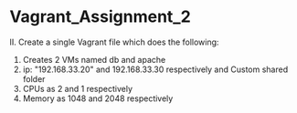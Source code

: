 # Vagrant_Assignment_2
<p>II. Create a single Vagrant file which does the following:<p>
  <ol>
    <li>Creates 2 VMs named db and apache</li>
    <li>ip: &quot;192.168.33.20&quot; and 192.168.33.30 respectively and Custom shared folder</li>
    <li>CPUs as 2 and 1 respectively</li>
    <li>Memory as 1048 and 2048 respectively</li>
  </ol>

